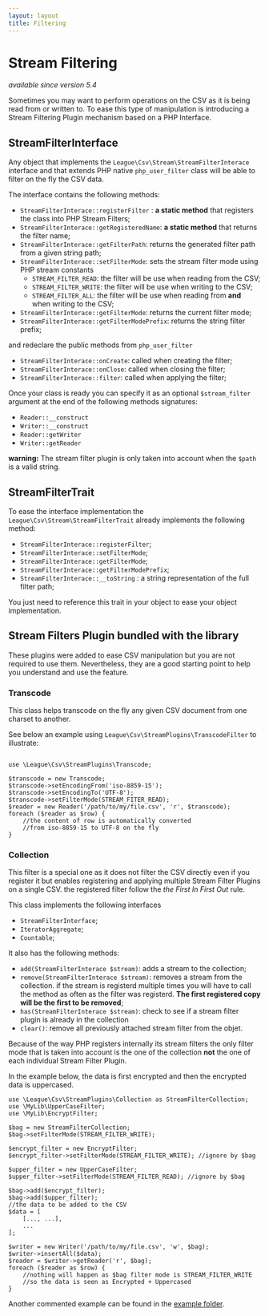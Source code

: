 ```yaml
---
layout: layout
title: Filtering
---
```


# Stream Filtering

*available since version 5.4*

Sometimes you may want to perform operations on the CSV as it is being read from or written to. To ease this type of manipulation is introducing a Stream Filtering Plugin mechanism based on a PHP Interface. 

## StreamFilterInterface

Any object that implements the `League\Csv\Stream\StreamFilterInterace` interface and that extends PHP native `php_user_filter` class will be able to filter on the fly the CSV data.

The interface contains the following methods:

* `StreamFilterInterace::registerFilter` : **a static method** that registers the class into PHP Stream Filters;
* `StreamFilterInterace::getRegisteredName`: **a static method** that returns the filter name;
* `StreamFilterInterace::getFilterPath`: returns the generated filter path from a given string path;
* `StreamFilterInterace::setFilterMode`: sets the stream filter mode using PHP stream constants 
	* `STREAM_FILTER_READ`: the filter will be use when reading from the CSV;
	* `STREAM_FILTER_WRITE`: the filter will be use when writing to the CSV;
	* `STREAM_FILTER_ALL`: the filter will be use when reading from **and**  when writing to the CSV;
* `StreamFilterInterace::getFilterMode`: returns the current filter mode;
* `StreamFilterInterace::getFilterModePrefix`: returns the string filter prefix;

and redeclare the public methods from `php_user_filter`

* `StreamFilterInterace::onCreate`: called when creating the filter;
* `StreamFilterInterace::onClose`: called when closing the filter;
* `StreamFilterInterace::filter`: called when applying the filter;

Once your class is ready you can specify it as an optional `$stream_filter` argument at the end of the following methods signatures:

* `Reader::__construct`
* `Writer::__construct`
* `Reader::getWriter`
* `Writer::getReader`

<p class="message-warning"><strong>warning:</strong> The stream filter plugin is only taken into account when the <code>$path</code> is a valid string.</p>

## StreamFilterTrait

To ease the interface implementation the `League\Csv\Stream\StreamFilterTrait` already implements the following method:

* `StreamFilterInterace::registerFilter`;
* `StreamFilterInterace::setFilterMode`;
* `StreamFilterInterace::getFilterMode`;
* `StreamFilterInterace::getFilterModePrefix`;
* `StreamFilterInterace::__toString` : a string representation of the full filter path;

You just need to reference this trait in your object to ease your object implementation.

## Stream Filters Plugin bundled with the library

These plugins were added to ease CSV manipulation but you are not required to use them. Nevertheless, they are a good starting point to help you understand and use the feature.

### Transcode

This class helps transcode on the fly any given CSV document from one charset to another.

See below an example using `League\Csv\StreamPlugins\TranscodeFilter` to illustrate:

~~~.language-php

use \League\Csv\StreamPlugins\Transcode;

$transcode = new Transcode;
$transcode->setEncodingFrom('iso-8859-15');
$transcode->setEncodingTo('UTF-8');
$transcode->setFilterMode(STREAM_FITER_READ);
$reader = new Reader('/path/to/my/file.csv', 'r', $transcode);
foreach ($reader as $row) {
	//the content of row is automatically converted
	//from iso-8859-15 to UTF-8 on the fly 
}
~~~

### Collection

This filter is a special one as it does not filter the CSV directly even if you register it but enables registering and applying multiple Stream Filter Plugins on a single CSV. the registered filter follow the *the First In First Out* rule.

This class implements the following interfaces

* `StreamFilterInterface`;
* `IteratorAggregate`;
* `Countable`;

It also has the following methods:

* `add(StreamFilterInterace $stream)`: adds a stream to the collection;
* `remove(StreamFilterInterace $stream)`: removes a stream from the collection. if the stream is registerd multiple times you will have to call the method as often as the filter was registerd. **The first registered copy will be the first to be removed**;
* `has(StreamFilterInterace $stream)`: check to see if a stream filter plugin is already in the collection
* `clear()`: remove all previously attached stream filter from the objet.

Because of the way PHP registers internally its stream filters the only filter mode that is taken into account is the one of the collection **not** the one of each individual Stream Filter Plugin.

In the example below, the data is first encrypted and then the encrypted data is uppercased.

~~~.language-php
use \League\Csv\StreamPlugins\Collection as StreamFilterCollection;
use \MyLib\UpperCaseFilter;
use \MyLib\EncryptFilter;

$bag = new StreamFilterCollection;
$bag->setFilterMode(STREAM_FILTER_WRITE);

$encrypt_filter = new EncryptFilter;
$encrypt_filter->setFilterMode(STREAM_FILTER_WRITE); //ignore by $bag

$upper_filter = new UpperCaseFilter;
$upper_filter->setFilterMode(STREAM_FILTER_READ); //ignore by $bag

$bag->add($encrypt_filter);
$bag->add($upper_filter);
//the data to be added to the CSV
$data = [
	[..., ...],
	...
];

$writer = new Writer('/path/to/my/file.csv', 'w', $bag);
$writer->insertAll($data);
$reader = $writer->getReader('r', $bag);
foreach ($reader as $row) {
	//nothing will happen as $bag filter mode is STREAM_FILTER_WRITE
	//so the data is seen as Encrypted + Uppercased 
}
~~~

Another commented example can be found in the [example folder](https://github.com/thephpleague/csv/blob/master/examples/stream.php "Stream Filter Plugins examples").